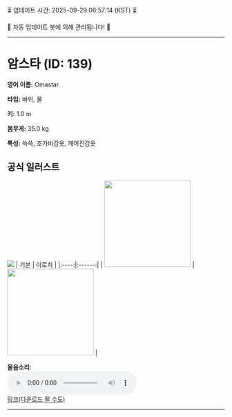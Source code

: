 
⏳ 업데이트 시간: 2025-09-29 06:57:14 (KST) ⏳

🤖 자동 업데이트 봇에 의해 관리됩니다! 🤖

---

# 암스타 (ID: 139)
**영어 이름:** Omastar

**타입:** 바위, 물

**키:** 1.0 m

**몸무게:** 35.0 kg

**특성:** 쓱쓱, 조가비갑옷, 깨어진갑옷

## 공식 일러스트
![](https://raw.githubusercontent.com/PokeAPI/sprites/master/sprites/pokemon/other/official-artwork/139.png)
| 기본 | 이로치 |
|:----:|:------:|
| <img src="http://play.pokemonshowdown.com/sprites/ani/omastar.gif" width="200"> | <img src="http://play.pokemonshowdown.com/sprites/ani-shiny/omastar.gif" width="200"> |

**울음소리:**<br><audio controls src="https://raw.githubusercontent.com/PokeAPI/cries/main/cries/pokemon/latest/139.ogg"></audio><br> [링크(다운로드 될 수도)](https://raw.githubusercontent.com/PokeAPI/cries/main/cries/pokemon/latest/139.ogg)


---
